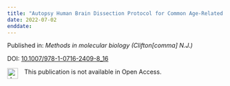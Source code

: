 ```yaml
---
title: "Autopsy Human Brain Dissection Protocol for Common Age-Related Neurodegenerative Disorders."
date: 2022-07-02
enddate:
---
```


Published in: *Methods in molecular biology (Clifton[comma] N.J.)*

DOI: [10.1007/978-1-0716-2409-8_16](https://doi.org/10.1007/978-1-0716-2409-8_16)

<img src=https://upload.wikimedia.org/wikipedia/commons/thumb/0/0e/Closed_Access_logo_transparent.svg/1200px-Closed_Access_logo_transparent.svg.png alt="drawing" width="25" align="left"/> &nbsp;&nbsp;&nbsp;This publication is not available in Open Access.


